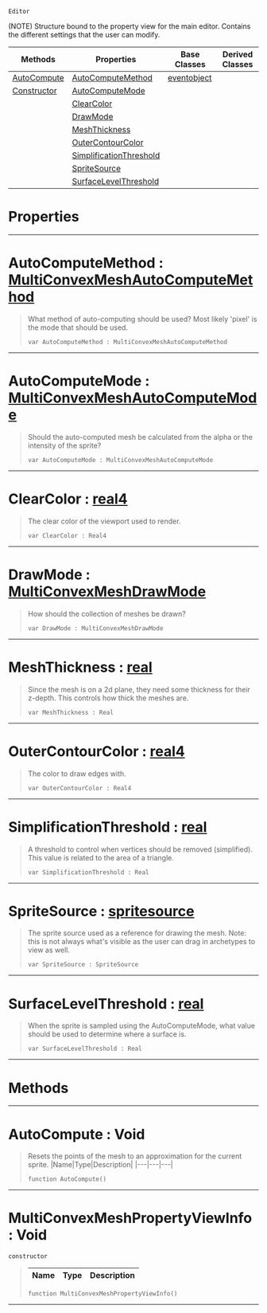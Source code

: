  `Editor`

(NOTE) Structure bound to the property view for the main editor. Contains the different settings that the user can modify.

|Methods|Properties|Base Classes|Derived Classes|
|---|---|---|---|
|[ AutoCompute](https://github.com/zeroengineteam/ZeroDocs/blob/master/code_reference/class_reference/multiconvexmeshpropertyviewinfo.markdown#autocompute-void)|[ AutoComputeMethod](https://github.com/zeroengineteam/ZeroDocs/blob/master/code_reference/class_reference/multiconvexmeshpropertyviewinfo.markdown#autocomputemethod-zero-e)|[eventobject](https://github.com/zeroengineteam/ZeroDocs/blob/master/code_reference/class_reference/eventobject.markdown)| |
|[ Constructor](https://github.com/zeroengineteam/ZeroDocs/blob/master/code_reference/class_reference/multiconvexmeshpropertyviewinfo.markdown#multiconvexmeshpropertyv)|[ AutoComputeMode](https://github.com/zeroengineteam/ZeroDocs/blob/master/code_reference/class_reference/multiconvexmeshpropertyviewinfo.markdown#autocomputemode-zero-eng)| | |
| |[ ClearColor](https://github.com/zeroengineteam/ZeroDocs/blob/master/code_reference/class_reference/multiconvexmeshpropertyviewinfo.markdown#clearcolor-zero-engine-d)| | |
| |[ DrawMode](https://github.com/zeroengineteam/ZeroDocs/blob/master/code_reference/class_reference/multiconvexmeshpropertyviewinfo.markdown#drawmode-zero-engine-doc)| | |
| |[ MeshThickness](https://github.com/zeroengineteam/ZeroDocs/blob/master/code_reference/class_reference/multiconvexmeshpropertyviewinfo.markdown#meshthickness-zero-engin)| | |
| |[ OuterContourColor](https://github.com/zeroengineteam/ZeroDocs/blob/master/code_reference/class_reference/multiconvexmeshpropertyviewinfo.markdown#outercontourcolor-zero-e)| | |
| |[ SimplificationThreshold](https://github.com/zeroengineteam/ZeroDocs/blob/master/code_reference/class_reference/multiconvexmeshpropertyviewinfo.markdown#simplificationthreshold)| | |
| |[ SpriteSource](https://github.com/zeroengineteam/ZeroDocs/blob/master/code_reference/class_reference/multiconvexmeshpropertyviewinfo.markdown#spritesource-zero-engine)| | |
| |[ SurfaceLevelThreshold](https://github.com/zeroengineteam/ZeroDocs/blob/master/code_reference/class_reference/multiconvexmeshpropertyviewinfo.markdown#surfacelevelthreshold-ze)| | |


 #  Properties


---  
 #  AutoComputeMethod : [MultiConvexMeshAutoComputeMethod](https://github.com/zeroengineteam/ZeroDocs/blob/master/code_reference/enum_reference.markdown#multiconvexmeshautocomputemethod)

> What method of auto-computing should be used? Most likely 'pixel' is the mode that should be used.
> ``` lang=cpp, name=Nada
> var AutoComputeMethod : MultiConvexMeshAutoComputeMethod


---  
 #  AutoComputeMode : [MultiConvexMeshAutoComputeMode](https://github.com/zeroengineteam/ZeroDocs/blob/master/code_reference/enum_reference.markdown#multiconvexmeshautocomputemode)

> Should the auto-computed mesh be calculated from the alpha or the intensity of the sprite?
> ``` lang=cpp, name=Nada
> var AutoComputeMode : MultiConvexMeshAutoComputeMode


---  
 #  ClearColor : [real4](https://github.com/zeroengineteam/ZeroDocs/blob/master/code_reference/nada_base_types/real4.markdown)

> The clear color of the viewport used to render.
> ``` lang=cpp, name=Nada
> var ClearColor : Real4


---  
 #  DrawMode : [MultiConvexMeshDrawMode](https://github.com/zeroengineteam/ZeroDocs/blob/master/code_reference/enum_reference.markdown#multiconvexmeshdrawmode)

> How should the collection of meshes be drawn?
> ``` lang=cpp, name=Nada
> var DrawMode : MultiConvexMeshDrawMode


---  
 #  MeshThickness : [real](https://github.com/zeroengineteam/ZeroDocs/blob/master/code_reference/nada_base_types/real.markdown)

> Since the mesh is on a 2d plane, they need some thickness for their z-depth. This controls how thick the meshes are.
> ``` lang=cpp, name=Nada
> var MeshThickness : Real


---  
 #  OuterContourColor : [real4](https://github.com/zeroengineteam/ZeroDocs/blob/master/code_reference/nada_base_types/real4.markdown)

> The color to draw edges with.
> ``` lang=cpp, name=Nada
> var OuterContourColor : Real4


---  
 #  SimplificationThreshold : [real](https://github.com/zeroengineteam/ZeroDocs/blob/master/code_reference/nada_base_types/real.markdown)

> A threshold to control when vertices should be removed (simplified). This value is related to the area of a triangle.
> ``` lang=cpp, name=Nada
> var SimplificationThreshold : Real


---  
 #  SpriteSource : [spritesource](https://github.com/zeroengineteam/ZeroDocs/blob/master/code_reference/class_reference/spritesource.markdown)

> The sprite source used as a reference for drawing the mesh. Note: this is not always what's visible as the user can drag in archetypes to view as well.
> ``` lang=cpp, name=Nada
> var SpriteSource : SpriteSource


---  
 #  SurfaceLevelThreshold : [real](https://github.com/zeroengineteam/ZeroDocs/blob/master/code_reference/nada_base_types/real.markdown)

> When the sprite is sampled using the AutoComputeMode, what value should be used to determine where a surface is.
> ``` lang=cpp, name=Nada
> var SurfaceLevelThreshold : Real


---  
 #  Methods


---  
 #  AutoCompute : Void

> Resets the points of the mesh to an approximation for the current sprite.
> |Name|Type|Description|
> |---|---|---|
> ``` lang=cpp, name=Nada
> function AutoCompute()
> ``` 


---  
 #  MultiConvexMeshPropertyViewInfo : Void

 `constructor`

> 
> |Name|Type|Description|
> |---|---|---|
> ``` lang=cpp, name=Nada
> function MultiConvexMeshPropertyViewInfo()
> ``` 


---  
 

 